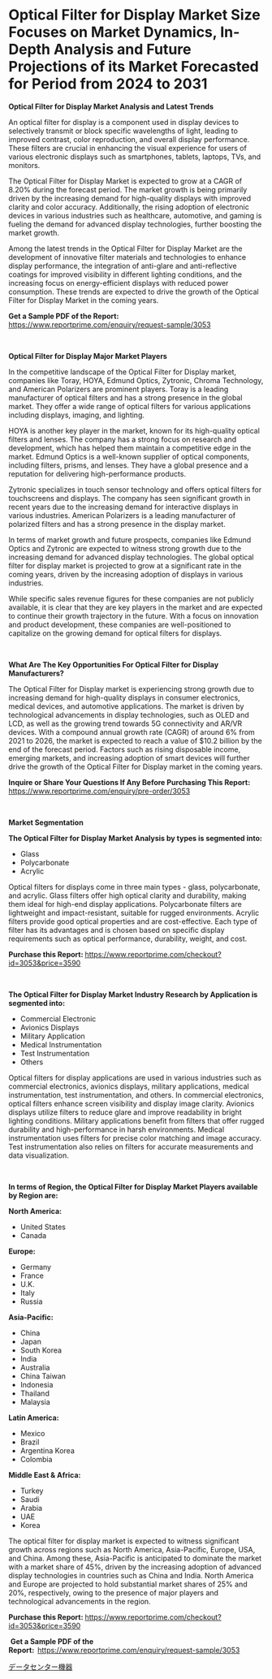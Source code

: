 <p><h1>Optical Filter for Display Market Size Focuses on Market Dynamics, In-Depth Analysis and Future Projections of its Market Forecasted for Period from 2024 to 2031</h1></p><p><strong>Optical Filter for Display Market Analysis and Latest Trends</strong></p>
<p><p>An optical filter for display is a component used in display devices to selectively transmit or block specific wavelengths of light, leading to improved contrast, color reproduction, and overall display performance. These filters are crucial in enhancing the visual experience for users of various electronic displays such as smartphones, tablets, laptops, TVs, and monitors.</p><p>The Optical Filter for Display Market is expected to grow at a CAGR of 8.20% during the forecast period. The market growth is being primarily driven by the increasing demand for high-quality displays with improved clarity and color accuracy. Additionally, the rising adoption of electronic devices in various industries such as healthcare, automotive, and gaming is fueling the demand for advanced display technologies, further boosting the market growth.</p><p>Among the latest trends in the Optical Filter for Display Market are the development of innovative filter materials and technologies to enhance display performance, the integration of anti-glare and anti-reflective coatings for improved visibility in different lighting conditions, and the increasing focus on energy-efficient displays with reduced power consumption. These trends are expected to drive the growth of the Optical Filter for Display Market in the coming years.</p></p>
<p><strong>Get a Sample PDF of the Report:&nbsp;</strong> <a href="https://www.reportprime.com/enquiry/request-sample/3053">https://www.reportprime.com/enquiry/request-sample/3053</a></p>
<p>&nbsp;</p>
<p><strong>Optical Filter for Display Major Market Players</strong></p>
<p><p>In the competitive landscape of the Optical Filter for Display market, companies like Toray, HOYA, Edmund Optics, Zytronic, Chroma Technology, and American Polarizers are prominent players. Toray is a leading manufacturer of optical filters and has a strong presence in the global market. They offer a wide range of optical filters for various applications including displays, imaging, and lighting.</p><p>HOYA is another key player in the market, known for its high-quality optical filters and lenses. The company has a strong focus on research and development, which has helped them maintain a competitive edge in the market. Edmund Optics is a well-known supplier of optical components, including filters, prisms, and lenses. They have a global presence and a reputation for delivering high-performance products.</p><p>Zytronic specializes in touch sensor technology and offers optical filters for touchscreens and displays. The company has seen significant growth in recent years due to the increasing demand for interactive displays in various industries. American Polarizers is a leading manufacturer of polarized filters and has a strong presence in the display market.</p><p>In terms of market growth and future prospects, companies like Edmund Optics and Zytronic are expected to witness strong growth due to the increasing demand for advanced display technologies. The global optical filter for display market is projected to grow at a significant rate in the coming years, driven by the increasing adoption of displays in various industries.</p><p>While specific sales revenue figures for these companies are not publicly available, it is clear that they are key players in the market and are expected to continue their growth trajectory in the future. With a focus on innovation and product development, these companies are well-positioned to capitalize on the growing demand for optical filters for displays.</p></p>
<p>&nbsp;</p>
<p><strong>What Are The Key Opportunities For Optical Filter for Display Manufacturers?</strong></p>
<p><p>The Optical Filter for Display market is experiencing strong growth due to increasing demand for high-quality displays in consumer electronics, medical devices, and automotive applications. The market is driven by technological advancements in display technologies, such as OLED and LCD, as well as the growing trend towards 5G connectivity and AR/VR devices. With a compound annual growth rate (CAGR) of around 6% from 2021 to 2026, the market is expected to reach a value of $10.2 billion by the end of the forecast period. Factors such as rising disposable income, emerging markets, and increasing adoption of smart devices will further drive the growth of the Optical Filter for Display market in the coming years.</p></p>
<p><strong>Inquire or Share Your Questions If Any Before Purchasing This Report:</strong> <a href="https://www.reportprime.com/enquiry/pre-order/3053">https://www.reportprime.com/enquiry/pre-order/3053</a></p>
<p>&nbsp;</p>
<p><strong>Market Segmentation</strong></p>
<p><strong>The Optical Filter for Display Market Analysis by types is segmented into:</strong></p>
<p><ul><li>Glass</li><li>Polycarbonate</li><li>Acrylic</li></ul></p>
<p><p>Optical filters for displays come in three main types - glass, polycarbonate, and acrylic. Glass filters offer high optical clarity and durability, making them ideal for high-end display applications. Polycarbonate filters are lightweight and impact-resistant, suitable for rugged environments. Acrylic filters provide good optical properties and are cost-effective. Each type of filter has its advantages and is chosen based on specific display requirements such as optical performance, durability, weight, and cost.</p></p>
<p><strong>Purchase this Report:&nbsp;</strong><a href="https://www.reportprime.com/checkout?id=3053&price=3590">https://www.reportprime.com/checkout?id=3053&price=3590</a></p>
<p>&nbsp;</p>
<p><strong>The Optical Filter for Display Market Industry Research by Application is segmented into:</strong></p>
<p><ul><li>Commercial Electronic</li><li>Avionics Displays</li><li>Military Application</li><li>Medical Instrumentation</li><li>Test Instrumentation</li><li>Others</li></ul></p>
<p><p>Optical filters for display applications are used in various industries such as commercial electronics, avionics displays, military applications, medical instrumentation, test instrumentation, and others. In commercial electronics, optical filters enhance screen visibility and display image clarity. Avionics displays utilize filters to reduce glare and improve readability in bright lighting conditions. Military applications benefit from filters that offer rugged durability and high-performance in harsh environments. Medical instrumentation uses filters for precise color matching and image accuracy. Test instrumentation also relies on filters for accurate measurements and data visualization.</p></p>
<p>&nbsp;</p>
<p><strong>In terms of Region, the Optical Filter for Display Market Players available by Region are:</strong></p>
<p>
    <p> <strong> North America: </strong>
        <ul>
            <li>United States</li>
            <li>Canada</li>
        </ul>
        </p> 
    <p> <strong> Europe: </strong>
        <ul>
            <li>Germany</li>
            <li>France</li>
            <li>U.K.</li>
            <li>Italy</li>
            <li>Russia</li>
        </ul>
        </p> 
    <p> <strong> Asia-Pacific: </strong>
        <ul>
            <li>China</li>
            <li>Japan</li>
            <li>South Korea</li>
            <li>India</li>
            <li>Australia</li>
            <li>China Taiwan</li>
            <li>Indonesia</li>
            <li>Thailand</li>
            <li>Malaysia</li>
        </ul>
        </p> 
    <p> <strong> Latin America: </strong>
        <ul>
            <li>Mexico</li>
            <li>Brazil</li>
            <li>Argentina Korea</li>
            <li>Colombia</li>
        </ul>
        </p> 
    <p> <strong> Middle East & Africa: </strong>
        <ul>
            <li>Turkey</li>
            <li>Saudi</li>
            <li>Arabia</li>
            <li>UAE</li>
            <li>Korea</li>
        </ul>
    </p>
    </p>
<p><p>The optical filter for display market is expected to witness significant growth across regions such as North America, Asia-Pacific, Europe, USA, and China. Among these, Asia-Pacific is anticipated to dominate the market with a market share of 45%, driven by the increasing adoption of advanced display technologies in countries such as China and India. North America and Europe are projected to hold substantial market shares of 25% and 20%, respectively, owing to the presence of major players and technological advancements in the region.</p></p>
<p><strong>Purchase this Report: </strong><a href="https://www.reportprime.com/checkout?id=3053&price=3590">https://www.reportprime.com/checkout?id=3053&price=3590</a></p>
<p>&nbsp;<strong>Get a Sample PDF of the Report:&nbsp;&nbsp;</strong><a href="https://www.reportprime.com/enquiry/request-sample/3053">https://www.reportprime.com/enquiry/request-sample/3053</a></p>
<p><strong></strong></p>
<p><p><a href="https://github.com/Sophiaard2003/Market-Research-Report-List-1/blob/main/710797212952.md">データセンター機器</a></p></p>
